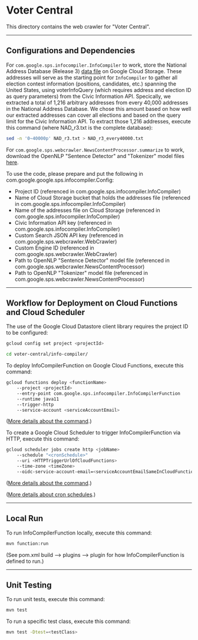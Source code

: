 # Voter Central
This directory contains the web crawler for "Voter Central".

---

## Configurations and Dependencies
For `com.google.sps.infocompiler.InfoCompiler` to work, store the National Address Database
(Release 3) [data file](https://www.transportation.gov/gis/national-address-database/national-address-database-0)
on Google Cloud Storage. These addresses will serve as the starting point for `InfoCompiler` to gather all election
contest information (positions, candidates, etc.) spanning the United States, using voterInfoQuery (which requires
address and election ID as query parameters) from the Civic Information API. Specically, we extracted a total of
1,216 arbitrary addresses from every 40,000 addresses in the National Address Database. We chose this amount based
on how well our extracted addresses can cover all elections and based on the query limit for the Civic Information
API. To extract those 1,216 addresses, execute this command (where NAD_r3.txt is the complete database):
```bash
sed -n '0~40000p' NAD_r3.txt > NAD_r3_every40000.txt
```
For `com.google.sps.webcrawler.NewsContentProcessor.summarize` to work, download the OpenNLP
"Sentence Detector" and "Tokenizer" model files [here](http://opennlp.sourceforge.net/models-1.5/).

To use the code, please prepare and put the following in com.google.google.sps.infocompiler.Config:
- Project ID (referenced in com.google.sps.infocompiler.InfoCompiler)
- Name of Cloud Storage bucket that holds the addresses file (referenced in com.google.sps.infocompiler.InfoCompiler)
- Name of the addresses file on Cloud Storage (referenced in com.google.sps.infocompiler.InfoCompiler)
- Civic Information API key (referenced in com.google.sps.infocompiler.InfoCompiler)
- Custom Search JSON API key (referenced in com.google.sps.webcrawler.WebCrawler)
- Custom Engine ID (referenced in com.google.sps.webcrawler.WebCrawler)
- Path to OpenNLP "Sentence Detector" model file (referenced in com.google.sps.webcrawler.NewsContentProcessor)
- Path to OpenNLP "Tokenizer" model file (referenced in com.google.sps.webcrawler.NewsContentProcessor)

---

## Workflow for Deployment on Cloud Functions and Cloud Scheduler

The use of the Google Cloud Datastore client library requires the project ID to
be configured:
```bash
gcloud config set project <projectId>
```
```bash
cd voter-central/info-compiler/
```

To deploy InfoCompilerFunction on Google Cloud Functions, execute this command:
```bash
gcloud functions deploy <functionName>
    --project <projectId>
    --entry-point com.google.sps.infocompiler.InfoCompilerFunction
    --runtime java11
    --trigger-http
    --service-account <serviceAccountEmail>
```
([More details about the command](https://cloud.google.com/sdk/gcloud/reference/functions/deploy).)

To create a Google Cloud Scheduler to trigger InfoCompilerFunction via HTTP, execute this command:
```bash
gcloud scheduler jobs create http <jobName>
    --schedule "<cronSchedule>"
    --uri <HTTPTriggerUrlOfCloudFunctions>
    --time-zone <timeZone>
    --oidc-service-account-email=<serviceAccountEmailSameInCloudFunctions>
```
([More details about the command](https://cloud.google.com/sdk/gcloud/reference/scheduler/jobs/create/http).)

([More details about cron schedules](https://cloud.google.com/scheduler/docs/configuring/cron-job-schedules).)

---

## Local Run
To run InfoCompilerFunction locally, execute this command:
```bash
mvn function:run
```
(See pom.xml build --> plugins --> plugin for how InfoCompilerFunction is defined to run.)

---

## Unit Testing
To run unit tests, execute this command:
```bash
mvn test
```
To run a specific test class, execute this command:
```bash
mvn test -Dtest=<testClass>
```
